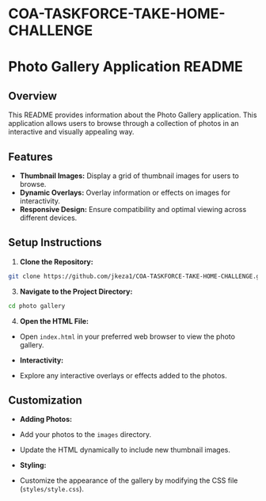 # COA-TASKFORCE-TAKE-HOME-CHALLENGE
# Photo Gallery Application README

## Overview

This README provides information about the Photo Gallery application. This application allows users to browse through a collection of photos in an interactive and visually appealing way.

## Features

- **Thumbnail Images:** Display a grid of thumbnail images for users to browse.
- **Dynamic Overlays:** Overlay information or effects on images for interactivity.
- **Responsive Design:** Ensure compatibility and optimal viewing across different devices.

## Setup Instructions

1. **Clone the Repository:**
```bash
git clone https://github.com/jkeza1/COA-TASKFORCE-TAKE-HOME-CHALLENGE.git
```
3. **Navigate to the Project Directory:**
```bash
cd photo gallery
```
4. **Open the HTML File:**
- Open `index.html` in your preferred web browser to view the photo gallery.


- **Interactivity:**
- Explore any interactive overlays or effects added to the photos.

## Customization

- **Adding Photos:**
- Add your photos to the `images` directory.
- Update the HTML dynamically to include new thumbnail images.

- **Styling:**
- Customize the appearance of the gallery by modifying the CSS file (`styles/style.css`).







